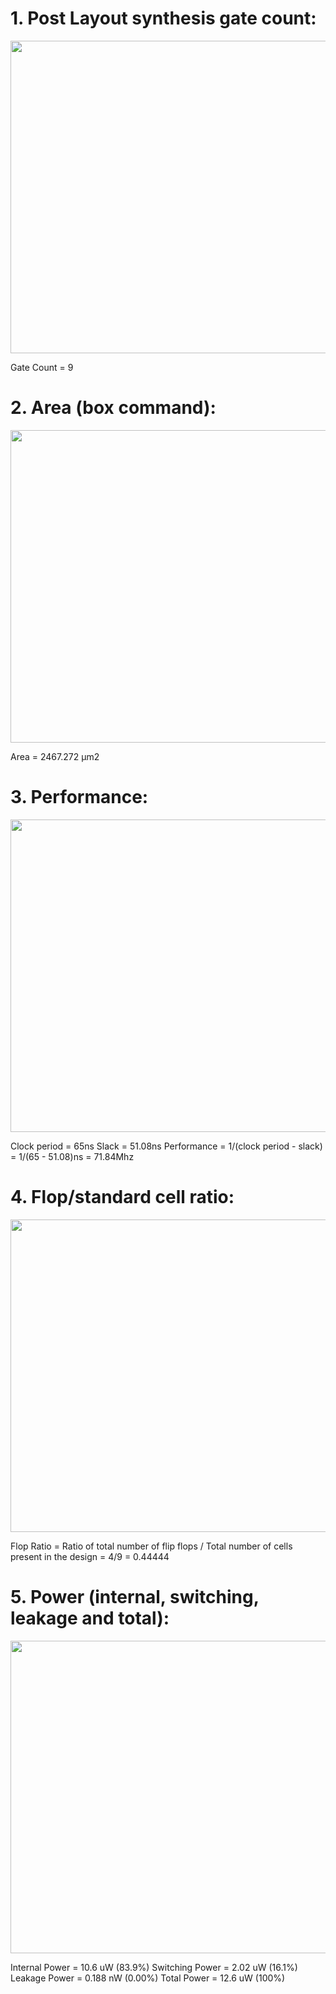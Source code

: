 # 1. Post Layout synthesis gate count:
<p align="center">
  <img width="600" height="500" src="https://user-images.githubusercontent.com/110991148/192595954-41f91a4c-5901-47a3-88b8-076f9529bf61.png">
</p>
Gate Count = 9

# 2. Area (box command):
<p align="center">
  <img width="600" height="500" src="https://user-images.githubusercontent.com/110991148/192596487-93a8ef88-9d19-45e3-a83e-f6d662c9e353.png">
</p>
Area = 2467.272 µm2

# 3. Performance:
<p align="center">
  <img width="600" height="500" src="https://user-images.githubusercontent.com/110991148/192597022-bbf088bd-b8b6-416f-9407-06c0746d48b0.png">
</p>
Clock period = 65ns
Slack = 51.08ns
Performance = 1/(clock period - slack) = 1/(65 - 51.08)ns = 71.84Mhz 

# 4. Flop/standard cell ratio:
<p align="center">
  <img width="600" height="500" src="https://user-images.githubusercontent.com/110991148/192597227-4139f53b-1ca9-4934-a806-e019efb7ed29.png">
</p>
Flop Ratio = Ratio of total number of flip flops / Total number of cells present in the design = 4/9 = 0.44444

# 5. Power (internal, switching, leakage and total):
<p align="center">
  <img width="600" height="500" src="https://user-images.githubusercontent.com/110991148/192597373-8dc25e5c-d529-43c8-aeb5-57b83721c68c.png">
</p>
Internal Power = 10.6 uW (83.9%) 
Switching Power = 2.02 uW (16.1%) 
Leakage Power = 0.188 nW (0.00%) 
Total Power = 12.6 uW (100%)   
